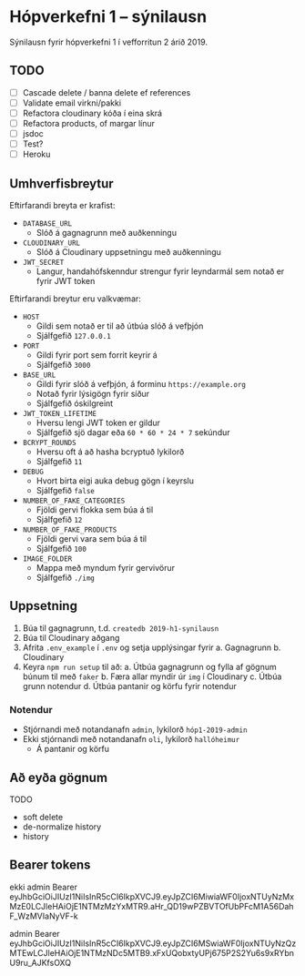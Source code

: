 # Hópverkefni 1 – sýnilausn

Sýnilausn fyrir hópverkefni 1 í vefforritun 2 árið 2019.

## TODO

* [ ] Cascade delete / banna delete ef references
* [ ] Validate email virkni/pakki
* [ ] Refactora cloudinary kóða í eina skrá
* [ ] Refactora products, of margar línur
* [ ] jsdoc
* [ ] Test?
* [ ] Heroku

## Umhverfisbreytur

Eftirfarandi breyta er krafist:

* `DATABASE_URL`
  * Slóð á gagnagrunn með auðkenningu
* `CLOUDINARY_URL`
  * Slóð á Cloudinary uppsetningu með auðkenningu
* `JWT_SECRET`
  * Langur, handahófskenndur strengur fyrir leyndarmál sem notað er fyrir JWT token

Eftirfarandi breytur eru valkvæmar:

* `HOST`
  * Gildi sem notað er til að útbúa slóð á vefþjón
  * Sjálfgefið `127.0.0.1`
* `PORT`
  * Gildi fyrir port sem forrit keyrir á
  * Sjálfgefið `3000`
* `BASE_URL`
  * Gildi fyrir slóð á vefþjón, á forminu `https://example.org`
  * Notað fyrir lýsigögn fyrir síður
  * Sjálfgefið óskilgreint
* `JWT_TOKEN_LIFETIME`
  * Hversu lengi JWT token er gildur
  * Sjálfgefið sjö dagar eða `60 * 60 * 24 * 7` sekúndur
* `BCRYPT_ROUNDS`
  * Hversu oft á að hasha bcryptuð lykilorð
  * Sjálfgefið `11`
* `DEBUG`
  * Hvort birta eigi auka debug gögn í keyrslu
  * Sjálfgefið `false`
* `NUMBER_OF_FAKE_CATEGORIES`
  * Fjöldi gervi flokka sem búa á til
  * Sjálfgefið `12`
* `NUMBER_OF_FAKE_PRODUCTS`
  * Fjöldi gervi vara sem búa á til
  * Sjálfgefið `100`
* `IMAGE_FOLDER`
  * Mappa með myndum fyrir gervivörur
  * Sjálfgefið `./img`

## Uppsetning

1. Búa til gagnagrunn, t.d. `createdb 2019-h1-synilausn`
2. Búa til Cloudinary aðgang
3. Afrita `.env_example` í `.env` og setja upplýsingar fyrir
  a. Gagnagrunn
  b. Cloudinary
4. Keyra `npm run setup` til að:
  a. Útbúa gagnagrunn og fylla af gögnum búnum til með `faker`
  b. Færa allar myndir úr `img` í Cloudinary
  c. Útbúa grunn notendur
  d. Útbúa pantanir og körfu fyrir notendur

### Notendur

* Stjórnandi með notandanafn `admin`, lykilorð `hóp1-2019-admin`
* Ekki stjórnandi með notandanafn `oli`, lykilorð `hallóheimur`
  * Á pantanir og körfu

## Að eyða gögnum

TODO

* soft delete
* de-normalize history
* history

## Bearer tokens

ekki admin
Bearer eyJhbGciOiJIUzI1NiIsInR5cCI6IkpXVCJ9.eyJpZCI6MiwiaWF0IjoxNTUyNzMxMzE0LCJleHAiOjE1NTMzMzYxMTR9.aHr_QD19wPZBVTOfUbPFcM1A56DahF_WzMVIaNyVF-k

admin
Bearer eyJhbGciOiJIUzI1NiIsInR5cCI6IkpXVCJ9.eyJpZCI6MSwiaWF0IjoxNTUyNzQzMTEwLCJleHAiOjE1NTMzNDc5MTB9.xFxUQobxtyUPj675P2S2Yu6s9xRYbnU9ru_AJKfsOXQ
